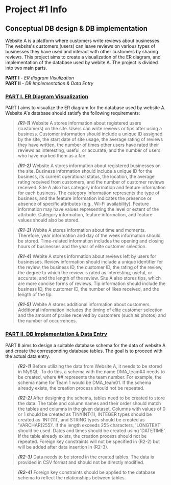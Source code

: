 # Project #1 Info
## Conceptual DB design & DB implementation
Website A is a platform where customers write reviews about businesses. The website's customers (users) can leave reviews on various types of businesses they have used and interact with other customers by sharing reviews. This project aims to create a visualization of the ER diagram, and implementation of the database used by webite A. The project is divided into two main parts.  

**PART I** - *ER diagram Visulization*  
**PART II** - *DB Implementation & Data Entry*  

### <ins>PART I. ER Diagram Visualization</ins>
PART I aims to visualize the ER diagram for the database used by website A. Website A's database should satisfy the following requirements:

> **_(R1-1)_** Website A stores information about registered users (customers) on the site. Users can write reviews or tips after using a business. Customer information should include a unique ID assigned by the site, the start date of site usage, the average rating of reviews they have written, the number of times other users have rated their reviews as interesting, useful, or accurate, and the number of users who have marked them as a fan.

> **_(R1-2)_** Website A stores information about registered businesses on the site. Business information should include a unique ID for the business, its current operational status, the location, the average rating received from customers, and the number of customer reviews received. Site A also has category information and feature information for each business. The category information represents the type of business, and the feature information indicates the presence or absence of specific attributes (e.g., Wi-Fi availability). Feature information may have values representing the level or extent of the attribute. Category information, feature information, and feature values should also be stored.

> **_(R1-3)_** Webite A stores information about time and moments. Therefore, year information and day of the week information should be stored. Time-related information includes the opening and closing hours of businesses and the year of elite customer selection.

> **_(R1-4)_** Webite A stores information about reviews left by users for businesses. Review information should include a unique identifier for the review, the business ID, the customer ID, the rating of the review, the degree to which the review is rated as interesting, useful, or accurate, and the length of the review. Site A also stores tips, which are more concise forms of reviews. Tip information should include the business ID, the customer ID, the number of likes received, and the length of the tip.

> **_(R1-5)_** Webite A stores additional information about customers. Additional information includes the timing of elite customer selection and the amount of praise received by customers (such as photos) and the number of occurrences.

### <ins>PART II. DB Implementation & Data Entry</ins>  
PART II aims to design a suitable database schema for the data of website A and create the corresponding database tables. The goal is to proceed with the actual data entry.

> **_(R2-1)_** Before utilizing the data from Website A, it needs to be stored in MySQL. To do this, a schema with the name DMA_team## needs to be created, where ## represents the team number. For example, the schema name for Team 1 would be DMA_team01. If the schema already exists, the creation process should not be repeated.

> **_(R2-2)_** After designing the schema, tables need to be created to store the data. The table and column names and their order should match the tables and columns in the given dataset. Columns with values of 0 or 1 should be created as TINYINT(1), INTEGER types should be created as 'INT(11)', and STRING types should be created as 'VARCHAR(255)'. If the length exceeds 255 characters, 'LONGTEXT' should be used. Dates and times should be created using 'DATETIME'. If the table already exists, the creation process should not be repeated. Foreign key constraints will not be specified in (R2-2) but will be added after data insertion in (R2-3).

> **_(R2-3)_** Data needs to be stored in the created tables. The data is provided in CSV format and should not be directly modified.

> **_(R2-4)_** Foreign key constraints should be applied to the database schema to reflect the relationships between tables.
